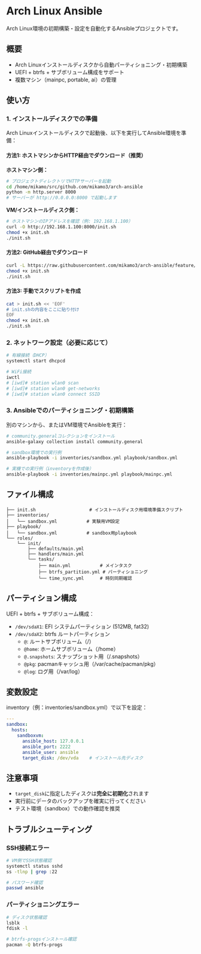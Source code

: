 # Arch Linux Ansible

Arch Linux環境の初期構築・設定を自動化するAnsibleプロジェクトです。

## 概要

- Arch Linuxインストールディスクから自動パーティショニング・初期構築
- UEFI + btrfs + サブボリューム構成をサポート
- 複数マシン（mainpc, portable, ai）の管理

## 使い方

### 1. インストールディスクでの準備

Arch Linuxインストールディスクで起動後、以下を実行してAnsible環境を準備：

#### 方法1: ホストマシンからHTTP経由でダウンロード（推奨）

**ホストマシン側：**
```bash
# プロジェクトディレクトリでHTTPサーバーを起動
cd /home/mikamo/src/github.com/mikamo3/arch-ansible
python -m http.server 8000
# サーバーが http://0.0.0.0:8000 で起動します
```

**VM/インストールディスク側：**
```bash
# ホストマシンのIPアドレスを確認（例: 192.168.1.100）
curl -O http://192.168.1.100:8000/init.sh
chmod +x init.sh
./init.sh
```

#### 方法2: GitHub経由でダウンロード

```bash
curl -L https://raw.githubusercontent.com/mikamo3/arch-ansible/feature/refactor_2/init.sh -o init.sh
chmod +x init.sh
./init.sh
```

#### 方法3: 手動でスクリプトを作成

```bash
cat > init.sh << 'EOF'
# init.shの内容をここに貼り付け
EOF
chmod +x init.sh
./init.sh
```

### 2. ネットワーク設定（必要に応じて）

```bash
# 有線接続（DHCP）
systemctl start dhcpcd

# WiFi接続
iwctl
# [iwd]# station wlan0 scan
# [iwd]# station wlan0 get-networks  
# [iwd]# station wlan0 connect SSID
```

### 3. Ansibleでのパーティショニング・初期構築

別のマシンから、またはVM環境でAnsibleを実行：

```bash
# community.generalコレクションをインストール
ansible-galaxy collection install community.general

# sandbox環境での実行例
ansible-playbook -i inventories/sandbox.yml playbook/sandbox.yml

# 実機での実行例（inventoryを作成後）
ansible-playbook -i inventories/mainpc.yml playbook/mainpc.yml
```

## ファイル構成

```
├── init.sh                    # インストールディスク用環境準備スクリプト
├── inventories/
│   └── sandbox.yml           # 実験用VM設定
├── playbook/
│   └── sandbox.yml           # sandbox用playbook
└── roles/
    └── init/
        ├── defaults/main.yml
        ├── handlers/main.yml
        └── tasks/
            ├── main.yml           # メインタスク
            ├── btrfs_partition.yml # パーティショニング
            └── time_sync.yml      # 時刻同期確認
```

## パーティション構成

UEFI + btrfs + サブボリューム構成：

- `/dev/sdaX1`: EFI システムパーティション (512MB, fat32)
- `/dev/sdaX2`: btrfs ルートパーティション
  - `@`: ルートサブボリューム（/）
  - `@home`: ホームサブボリューム（/home）
  - `@.snapshots`: スナップショット用（/.snapshots）
  - `@pkg`: pacmanキャッシュ用（/var/cache/pacman/pkg）
  - `@log`: ログ用（/var/log）

## 変数設定

inventory（例：inventories/sandbox.yml）で以下を設定：

```yaml
---
sandbox:
  hosts:
    sandboxvm:
      ansible_host: 127.0.0.1
      ansible_port: 2222
      ansible_user: ansible
      target_disk: /dev/vda    # インストール先ディスク
```

## 注意事項

- `target_disk`に指定したディスクは**完全に初期化**されます
- 実行前にデータのバックアップを確実に行ってください
- テスト環境（sandbox）での動作確認を推奨

## トラブルシューティング

### SSH接続エラー

```bash
# VM側でSSH状態確認
systemctl status sshd
ss -tlnp | grep :22

# パスワード確認
passwd ansible
```

### パーティショニングエラー

```bash
# ディスク状態確認
lsblk
fdisk -l

# btrfs-progsインストール確認
pacman -Q btrfs-progs
```
